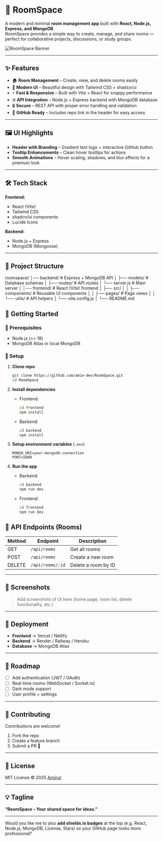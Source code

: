 


# 🚀 RoomSpace

A modern and minimal **room management app** built with **React, Node.js, Express, and MongoDB**.  
RoomSpace provides a simple way to create, manage, and share rooms — perfect for collaborative projects, discussions, or study groups.  

![RoomSpace Banner](https://via.placeholder.com/1200x400?text=RoomSpace) <!-- Replace with actual screenshot -->

---

## ✨ Features

- 🏠 **Room Management** – Create, view, and delete rooms easily  
- 🎨 **Modern UI** – Beautiful design with Tailwind CSS + shadcn/ui  
- ⚡ **Fast & Responsive** – Built with Vite + React for snappy performance  
- 🌐 **API Integration** – Node.js + Express backend with MongoDB database  
- 🔒 **Secure** – REST API with proper error handling and validation  
- 📂 **GitHub Ready** – Includes repo link in the header for easy access  

---

## 🖼️ UI Highlights

- **Header with Branding** – Gradient text logo + interactive GitHub button  
- **Tooltip Enhancements** – Clean hover tooltips for actions  
- **Smooth Animations** – Hover scaling, shadows, and blur effects for a premium look  

---

## 🛠️ Tech Stack

**Frontend:**  
- React (Vite)  
- Tailwind CSS  
- shadcn/ui components  
- Lucide Icons  

**Backend:**  
- Node.js + Express  
- MongoDB (Mongoose)  

---

## 📂 Project Structure



roomspace/
│── backend/           # Express + MongoDB API
│   ├── models/        # Database schemas
│   ├── routes/        # API routes
│   └── server.js      # Main server
│
│── frontend/          # React (Vite) frontend
│   ├── src/
│   │   ├── components/   # Reusable UI components
│   │   ├── pages/        # Page views
│   │   └── utils/        # API helpers
│   └── vite.config.js
│
└── README.md



## 🚦 Getting Started

### 🔹 Prerequisites
- Node.js (>= 18)  
- MongoDB Atlas or local MongoDB  

### 🔹 Setup

1. **Clone repo**
   ```bash
   git clone https://github.com/amie-dev/RoomSpace.git
   cd RoomSpace


2. **Install dependencies**

   * Frontend:

     ```bash
     cd frontend
     npm install
     ```
   * Backend:

     ```bash
     cd backend
     npm install
     ```

3. **Setup environment variables** (`.env`)

   ```env
   MONGO_URI=your-mongodb-connection
   PORT=5000
   ```

4. **Run the app**

   * Backend:

     ```bash
     cd backend
     npm run dev
     ```
   * Frontend:

     ```bash
     cd frontend
     npm run dev
     ```



## 📡 API Endpoints (Rooms)

| Method | Endpoint         | Description         |
| ------ | ---------------- | ------------------- |
| GET    | `/api/rooms`     | Get all rooms       |
| POST   | `/api/rooms`     | Create a new room   |
| DELETE | `/api/rooms/:id` | Delete a room by ID |

---

## 📸 Screenshots

> Add screenshots of UI here (home page, room list, delete functionality, etc.)

---

## 🚀 Deployment

* **Frontend** → Vercel / Netlify
* **Backend** → Render / Railway / Heroku
* **Database** → MongoDB Atlas

---

## 📌 Roadmap

* [ ] Add authentication (JWT / OAuth)
* [ ] Real-time rooms (WebSocket / Socket.io)
* [ ] Dark mode support
* [ ] User profile + settings

---

## 🤝 Contributing

Contributions are welcome!

1. Fork the repo
2. Create a feature branch
3. Submit a PR 🚀

---

## 📜 License

MIT License © 2025 [Aminul](https://github.com/amie-dev)

---

## 💡 Tagline

**“RoomSpace – Your shared space for ideas.”**

---



Would you like me to also **add shields.io badges** at the top (e.g. React, Node.js, MongoDB, License, Stars) so your GitHub page looks more professional?

